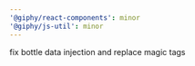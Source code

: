 ```yaml
---
'@giphy/react-components': minor
'@giphy/js-util': minor
---
```


fix bottle data injection and replace magic tags
